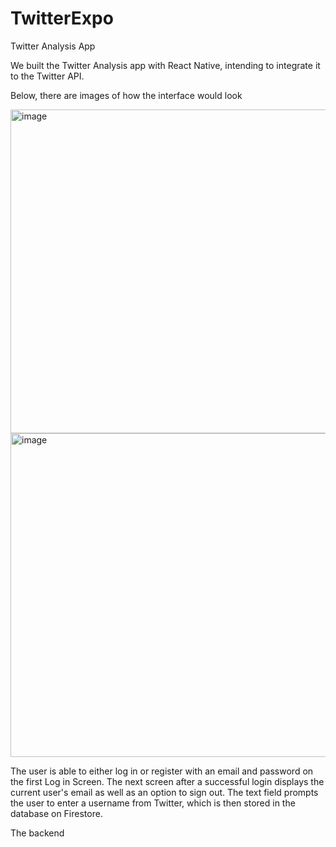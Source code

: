 # TwitterExpo
Twitter Analysis App

We built the Twitter Analysis app with React Native, intending to integrate it to the Twitter API.

Below, there are images of how the interface would look

<img width="518" alt="image" src="https://user-images.githubusercontent.com/60196943/191875151-9c583317-27f2-4354-9399-326c4f4b845b.png"> <img width="518" alt="image" src="https://user-images.githubusercontent.com/60196943/191875188-084f3321-f22c-40a0-b005-49e0716841b6.png">

The user is able to either log in or register with an email and password on the first Log in Screen. The next screen after a successful login displays the current user's email as well as an option to sign out. The text field prompts the user to enter a username from Twitter, which is then stored in the database on Firestore. 

The backend 